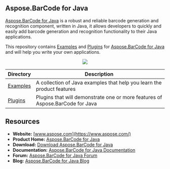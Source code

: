 ## Aspose.BarCode for Java

[Aspose.BarCode for Java](https://www.aspose.com/products/barcode/java) is a robust and reliable barcode generation and recognition component, written in Java, it allows developers to quickly and easily add barcode generation and recognition functionality to their Java applications.

This repository contains [Examples](Examples) and [Plugins](Plugins) for [Aspose.BarCode for Java](https://www.aspose.com/products/barcode/java) and will help you write your own applications.

<p align="center">

  <a title="Download complete Aspose.BarCode for Java source code" href="https://github.com/asposebarcode/Aspose_BarCode_Java/archive/master.zip">
	<img src="https://raw.github.com/AsposeExamples/java-examples-dashboard/master/images/downloadZip-Button-Large.png" />
  </a>
</p>

Directory | Description
--------- | -----------
[Examples](Examples)  | A collection of Java examples that help you learn the product features
[Plugins](Plugins) | Plugins that will demonstrate one or more features of Aspose.BarCode for Java


## Resources

+ **Website:** [www.aspose.com](https://www.aspose.com/)
+ **Product Home:** [Aspose.BarCode for Java](https://products.aspose.com/barcode/java)
+ **Download:** [Download Aspose.BarCode for Java](https://downloads.aspose.com/barcode/java)
+ **Documentation:** [Aspose.BarCode for Java Documentation](https://docs.aspose.com//display/barcodejava/Home)
+ **Forum:** [Aspose.BarCode for Java Forum](https://forum.aspose.com/c/barcode)
+ **Blog:** [Aspose.BarCode for Java Blog](https://blog.aspose.com/category/aspose-products/aspose-barcode-product-family/)
